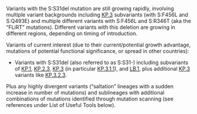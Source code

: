 

Variants with the S:S31del mutation are still growing rapidly, involving multiple variant backgrounds including <u id='KP_3'>KP.3</u> subvariants (with S:F456L and S:Q493E) and multiple different variants with S:F456L and S:R346T (aka the “FLiRT” mutations). Different variants with this deletion are growing in different regions, depending on timing of introduction.



Variants of current interest (due to their current/potential growth advantage, mutations of potential functional significance, or spread in other countries):



* Variants with S:S31del (also referred to as S:S31-) including subvariants of <u id='KP_1'>KP.1</u>, <u id='KP_2_3'>KP.2.3</u>, <u id='KP_3'>KP.3</u> (in particular <u id='KP_3_1_1'>KP.3.1.1</u>), and <u id='LB_1'>LB.1</u>, plus additional <u id='KP_3'>KP.3</u> variants like <u id='KP_3_2_3'>KP.3.2.3</u>.

Plus any highly divergent variants (“saltation” lineages with a sudden increase in number of mutations) and sublineages with additional combinations of mutations identified through mutation scanning (see references under List of Useful Tools below).


<!-- edited -->